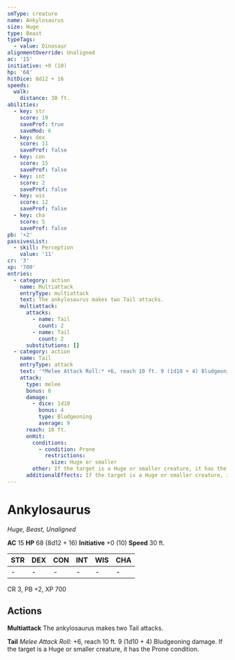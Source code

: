 ```yaml
---
smType: creature
name: Ankylosaurus
size: Huge
type: Beast
typeTags:
  - value: Dinosaur
alignmentOverride: Unaligned
ac: '15'
initiative: +0 (10)
hp: '68'
hitDice: 8d12 + 16
speeds:
  walk:
    distance: 30 ft.
abilities:
  - key: str
    score: 19
    saveProf: true
    saveMod: 6
  - key: dex
    score: 11
    saveProf: false
  - key: con
    score: 15
    saveProf: false
  - key: int
    score: 2
    saveProf: false
  - key: wis
    score: 12
    saveProf: false
  - key: cha
    score: 5
    saveProf: false
pb: '+2'
passivesList:
  - skill: Perception
    value: '11'
cr: '3'
xp: '700'
entries:
  - category: action
    name: Multiattack
    entryType: multiattack
    text: The ankylosaurus makes two Tail attacks.
    multiattack:
      attacks:
        - name: Tail
          count: 2
        - name: Tail
          count: 2
      substitutions: []
  - category: action
    name: Tail
    entryType: attack
    text: '*Melee Attack Roll:* +6, reach 10 ft. 9 (1d10 + 4) Bludgeoning damage. If the target is a Huge or smaller creature, it has the Prone condition.'
    attack:
      type: melee
      bonus: 6
      damage:
        - dice: 1d10
          bonus: 4
          type: Bludgeoning
          average: 9
      reach: 10 ft.
      onHit:
        conditions:
          - condition: Prone
            restrictions:
              size: Huge or smaller
        other: If the target is a Huge or smaller creature, it has the Prone condition.
      additionalEffects: If the target is a Huge or smaller creature, it has the Prone condition.
---
```


# Ankylosaurus
*Huge, Beast, Unaligned*

**AC** 15
**HP** 68 (8d12 + 16)
**Initiative** +0 (10)
**Speed** 30 ft.

| STR | DEX | CON | INT | WIS | CHA |
| --- | --- | --- | --- | --- | --- |
| - | - | - | - | - | - |

CR 3, PB +2, XP 700

## Actions

**Multiattack**
The ankylosaurus makes two Tail attacks.

**Tail**
*Melee Attack Roll:* +6, reach 10 ft. 9 (1d10 + 4) Bludgeoning damage. If the target is a Huge or smaller creature, it has the Prone condition.
